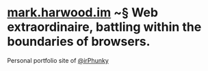 [mark.harwood.im](http://mark.harwood.im) ~§ Web extraordinaire, battling within the boundaries of browsers.
=================

Personal portfolio site of [@irPhunky](http://twitter.com/irPhunky) 



